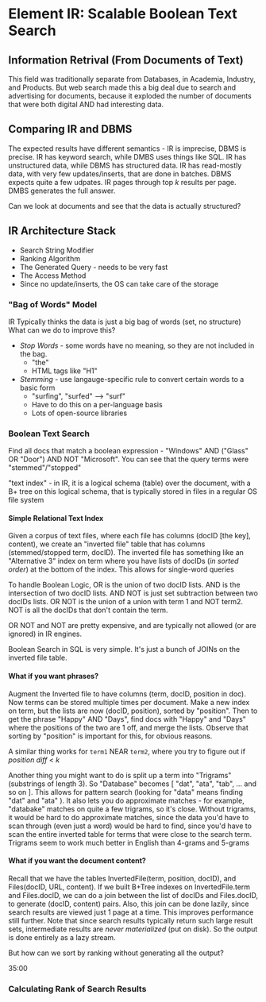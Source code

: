 # Element IR: Scalable Boolean Text Search

## Information Retrival (From Documents of Text)

This field was traditionally separate from Databases, in Academia, Industry, and Products. But web search made this a big deal due to search and advertising for documents, because it exploded the number of documents that were both digital AND had interesting data.

## Comparing IR and DBMS

The expected results have different semantics - IR is imprecise, DBMS is precise. IR has keyword search, while DMBS uses things like SQL. IR has unstructured data, while DBMS has structured data. IR has read-mostly data, with very few updates/inserts, that are done in batches. DBMS expects quite a few udpates. IR pages through top *k* results per page. DMBS generates the full answer.

Can we look at documents and see that the data is actually structured?

## IR Architecture Stack

* Search String Modifier
* Ranking Algorithm
* The Generated Query - needs to be very fast
* The Access Method
* Since no update/inserts, the OS can take care of the storage

### "Bag of Words" Model

IR Typically thinks the data is just a big bag of words (set, no structure) What can we do to improve this?

* *Stop Words* - some words have no meaning, so they are not included in the bag.
  * "the"
  * HTML tags like "H1"
* *Stemming* - use langauge-specific rule to convert certain words to a basic form
  * "surfing", "surfed" --> "surf"
  * Have to do this on a per-language basis
  * Lots of open-source libraries

### Boolean Text Search 

Find all docs that match a boolean expression - "Windows" AND ("Glass" OR "Door") AND NOT "Microsoft". You can see that the query terms were "stemmed"/"stopped"

"text index" - in IR, it is a logical schema (table) over the document, with a B+ tree on this logical schema, that is typically stored in files in a regular OS file system

#### Simple Relational Text Index

Given a corpus of text files, where each file has columns (docID [the key], content), we create an "inverted file" table that has columns (stemmed/stopped term, docID). The inverted file has something like an "Alternative 3" index on term where you have lists of docIDs (*in sorted order*) at the bottom of the index. This allows for single-word queries

To handle Boolean Logic, OR is the union of two docID lists. AND is the intersection of two docID lists. AND NOT is just set subtraction between two docIDs lists. OR NOT is the union of a union with term 1 and NOT term2. NOT is all the docIDs that don't contain the term.

OR NOT and NOT are pretty expensive, and are typically not allowed (or are ignored) in IR engines.

Boolean Search in SQL is very simple. It's just a bunch of JOINs on the inverted file table.

#### What if you want phrases?

Augment the Inverted file to have columns (term, docID, position in doc). Now terms can be stored multiple times per document. Make a new index on term, but the lists are now (docID, position), sorted by "position". Then to get the phrase "Happy" AND "Days", find docs with "Happy" and "Days" where the positions of the two are 1 off, and merge the lists. Observe that sorting by "position" is important for this, for obvious reasons.

A similar thing works for `term1` NEAR `term2`, where you try to figure out if *position diff* < *k*

Another thing you might want to do is split up a term into "Trigrams" (substrings of length 3). So "Database" becomes [ "dat", "ata", "tab", ... and so on ]. This allows for pattern search (looking for "data" means finding "dat" and "ata" ). It also lets you do approximate matches - for example, "databake" matches on quite a few trigrams, so it's close. Without trigrams, it would be hard to do approximate matches, since the data you'd have to scan through (even just a word) would be hard to find, since you'd have to scan the entire inverted table for terms that were close to the search term. Trigrams seem to work much better in English than 4-grams and 5-grams

#### What if you want the document content?

Recall that we have the tables InvertedFile(term, position, docID), and Files(docID, URL, content). If we built B+Tree indexes on InvertedFile.term and Files.docID, we can do a join between the list of docIDs and Files.docID, to generate (docID, content) pairs. Also, this join can be done lazily, since search results are viewed just 1 page at a time. This improves performance still further. Note that since search results typically return such large result sets, intermediate results are *never materialized* (put on disk). So the output is done entirely as a lazy stream.

But how can we sort by ranking without generating all the output?

35:00



### Calculating Rank of Search Results






